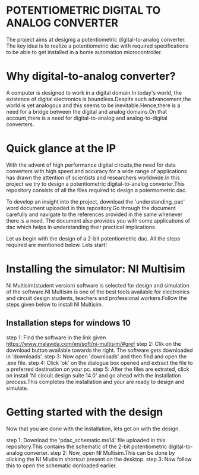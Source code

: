 # POTENTIOMETRIC DIGITAL TO ANALOG CONVERTER
The project aims at designig a potentiometric digital-to-analog converter. The key idea is to realize a potentiometric dac with required specifications to be able to get installed in a home automation microcontroller.

# Why digital-to-analog converter?
A computer is designed to work in a digital domain.In today's world, the existence of digital electronics is boundless.Despite such advancement,the world is yet analogous and this seems to be inevitable.Hence,there is a need for a bridge between the digital and analog domains.On that account,there is a need for digital-to-analog and analog-to-digital converters. 

# Quick glance at the IP
With the advent of high performance digital circuits,the need for data converters with high speed and accuracy for a wide range of applications has drawn the attention of scientists and researchers worldwide.In this project we try to design a potentiometric digital-to-analog converter.This repository consists of all the files required to design a potentiometric dac.

To develop an insight into the project, download the 'understanding_pac' word document uploaded in this repository.Go through the document carefully and navigate to the references provided in the same whenever there is a need. The document also provides you with some applications of dac which helps in understanding their practical implications. 

Let us begin with the design of a 2-bit potentiometric dac. All the steps required are mentioned below. Lets start!

# Installing the simulator: NI Multisim
Ni Multisim(student version) software is selected for design and simulation of the software.NI Multisim is one of the best tools available for electronics and circuit design students, teachers and professional workers.Follow the steps given below to install NI Multisim.

## Installation steps for windows 10
step 1: Find the software in the link given https://www.malavida.com/en/soft/ni-multisim/#gref
step 2: Clik on the download button available towards the right. The software gets downloaded in 'downloads'.
step 3: Now open 'downloads' and then find and open the .exe file.
step 4: Click 'ok' on the dialogue box opened and extract the file to a preferred destination on your pc. 
step 5: After the files are extrated, click on install 'NI circuit design suite 14.0' and go ahead with the installation process.This           completes the installation and your are ready to design and simulate.

# Getting started with the design
Now that you are done with the installation, lets get on with the design.

step 1: Download the 'pdac_schematic.ms14' file uploaded in this repository.This contains the schematic of the 2-bit potentiometric             digital-to-analog converter.
step 2: Now, open NI Multisim.This can be done by clicking the NI Mlutisim shortcut present on the desktop.
step 3: Now follow this to open the schematic donloaded earlier. 
